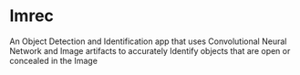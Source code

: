 # Imrec
An Object Detection and Identification app that uses Convolutional Neural Network and Image artifacts to accurately Identify objects that are open or concealed in the Image
